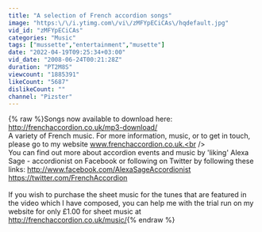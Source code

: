 ```yaml
---
title: "A selection of French accordion songs"
image: "https:\/\/i.ytimg.com\/vi\/zMFYpECiCAs\/hqdefault.jpg"
vid_id: "zMFYpECiCAs"
categories: "Music"
tags: ["mussette","entertainment","musette"]
date: "2022-04-19T09:25:34+03:00"
vid_date: "2008-06-24T00:21:28Z"
duration: "PT2M8S"
viewcount: "1885391"
likeCount: "5687"
dislikeCount: ""
channel: "Pizster"
---
```

{% raw %}Songs now available to download here: <a rel="nofollow" target="blank" href="http://frenchaccordion.co.uk/mp3-download/">http://frenchaccordion.co.uk/mp3-download/</a><br />A variety of French music. For more information, music, or to get in touch, please go to my website www.frenchaccordion.co.uk.<br /><br />You can find out more about accordion events and music by 'liking' Alexa Sage - accordionist on Facebook or following on Twitter by following these links: <a rel="nofollow" target="blank" href="http://www.facebook.com/AlexaSageAccordionist">http://www.facebook.com/AlexaSageAccordionist</a><br /><a rel="nofollow" target="blank" href="https://twitter.com/FrenchAccordion">https://twitter.com/FrenchAccordion</a><br /><br />If you wish to purchase the sheet music for the tunes that are featured in the video which I have composed, you can help me with the trial run on my website for only £1.00 for sheet music at <a rel="nofollow" target="blank" href="http://frenchaccordion.co.uk/music/">http://frenchaccordion.co.uk/music/</a>{% endraw %}

